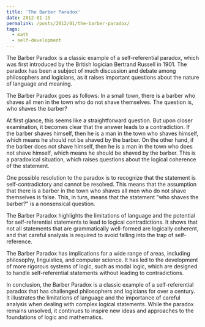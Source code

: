 ```yaml
---
title: 'The Barber Paradox'
date: 2012-01-15
permalink: /posts/2012/01/the-barber-paradox/
tags:
  - math
  - self-development
---
```


The Barber Paradox is a classic example of a self-referential paradox, which was first introduced by the British logician Bertrand Russell in 1901. The paradox has been a subject of much discussion and debate among philosophers and logicians, as it raises important questions about the nature of language and meaning.

The Barber Paradox goes as follows: In a small town, there is a barber who shaves all men in the town who do not shave themselves. The question is, who shaves the barber?

At first glance, this seems like a straightforward question. But upon closer examination, it becomes clear that the answer leads to a contradiction. If the barber shaves himself, then he is a man in the town who shaves himself, which means he should not be shaved by the barber. On the other hand, if the barber does not shave himself, then he is a man in the town who does not shave himself, which means he should be shaved by the barber. This is a paradoxical situation, which raises questions about the logical coherence of the statement.

One possible resolution to the paradox is to recognize that the statement is self-contradictory and cannot be resolved. This means that the assumption that there is a barber in the town who shaves all men who do not shave themselves is false. This, in turn, means that the statement "who shaves the barber?" is a nonsensical question.

The Barber Paradox highlights the limitations of language and the potential for self-referential statements to lead to logical contradictions. It shows that not all statements that are grammatically well-formed are logically coherent, and that careful analysis is required to avoid falling into the trap of self-reference.

The Barber Paradox has implications for a wide range of areas, including philosophy, linguistics, and computer science. It has led to the development of more rigorous systems of logic, such as modal logic, which are designed to handle self-referential statements without leading to contradictions.

In conclusion, the Barber Paradox is a classic example of a self-referential paradox that has challenged philosophers and logicians for over a century. It illustrates the limitations of language and the importance of careful analysis when dealing with complex logical statements. While the paradox remains unsolved, it continues to inspire new ideas and approaches to the foundations of logic and mathematics.

